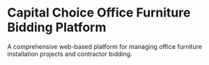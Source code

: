 # Capital Choice Office Furniture Bidding Platform

A comprehensive web-based platform for managing office furniture installation projects and contractor bidding.